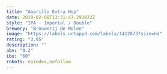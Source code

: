 ```yaml
---
title: "Amarillo Extra Hop"
date: 2019-02-08T13:31:47.291822Z
style: "IPA - Imperial / Double"
brewery: "Brouwerij de Molen"
image: "https://labels.untappd.com/labels/1412873?size=hd"
rating: "3.95"
description: ""
abv: "9.2"
ibu: "60"
robots: noindex,nofollow
---
```

